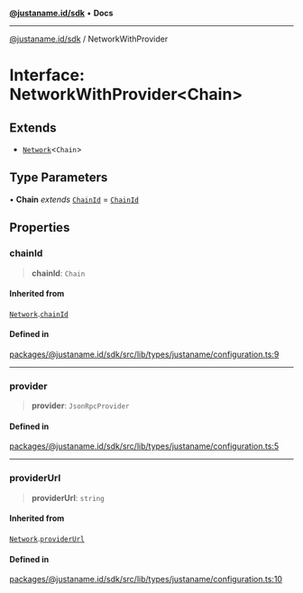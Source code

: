 [**@justaname.id/sdk**](../README.md) • **Docs**

***

[@justaname.id/sdk](../globals.md) / NetworkWithProvider

# Interface: NetworkWithProvider\<Chain\>

## Extends

- [`Network`](Network.md)\<`Chain`\>

## Type Parameters

• **Chain** *extends* [`ChainId`](../type-aliases/ChainId.md) = [`ChainId`](../type-aliases/ChainId.md)

## Properties

### chainId

> **chainId**: `Chain`

#### Inherited from

[`Network`](Network.md).[`chainId`](Network.md#chainid)

#### Defined in

[packages/@justaname.id/sdk/src/lib/types/justaname/configuration.ts:9](https://github.com/JustaName-id/JustaName-sdk/blob/7430def13fc61cd3fc8b89d25e0869ee390cc2d0/packages/@justaname.id/sdk/src/lib/types/justaname/configuration.ts#L9)

***

### provider

> **provider**: `JsonRpcProvider`

#### Defined in

[packages/@justaname.id/sdk/src/lib/types/justaname/configuration.ts:5](https://github.com/JustaName-id/JustaName-sdk/blob/7430def13fc61cd3fc8b89d25e0869ee390cc2d0/packages/@justaname.id/sdk/src/lib/types/justaname/configuration.ts#L5)

***

### providerUrl

> **providerUrl**: `string`

#### Inherited from

[`Network`](Network.md).[`providerUrl`](Network.md#providerurl)

#### Defined in

[packages/@justaname.id/sdk/src/lib/types/justaname/configuration.ts:10](https://github.com/JustaName-id/JustaName-sdk/blob/7430def13fc61cd3fc8b89d25e0869ee390cc2d0/packages/@justaname.id/sdk/src/lib/types/justaname/configuration.ts#L10)
